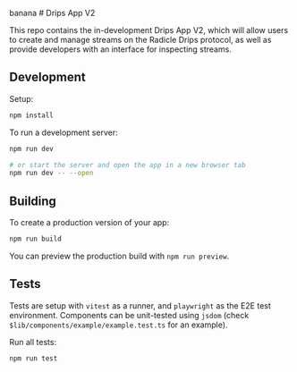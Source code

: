banana # Drips App V2

This repo contains the in-development Drips App V2, which will allow users to create and manage streams on the Radicle Drips protocol, as well as provide developers with an interface for inspecting streams.

## Development

Setup:

```bash
npm install
```

To run a development server:

```bash
npm run dev

# or start the server and open the app in a new browser tab
npm run dev -- --open
```

## Building

To create a production version of your app:

```bash
npm run build
```

You can preview the production build with `npm run preview`.

## Tests

Tests are setup with `vitest` as a runner, and `playwright` as the E2E test environment. Components can be unit-tested using `jsdom` (check `$lib/components/example/example.test.ts` for an example).

Run all tests:

```bash
npm run test
```
